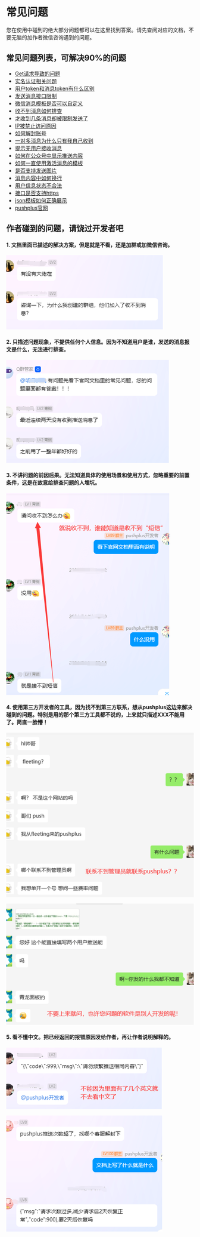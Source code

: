 # 常见问题

您在使用中碰到的绝大部分问题都可以在这里找到答案。请先查阅对应的文档，不要无脑的加作者微信咨询遇到的问题。

## 常见问题列表，可解决90%的问题

- [Get请求导致的问题](/help/get.md)
- [实名认证相关问题](/help/verify.md)
- [用户token和消息token有什么区别](/help/token.md)
- [发送消息接口限制](/help/limit.md)
- [微信消息模板是否可以自定义](/help/template.md)
- [收不到消息如何排查](/help/message.md)
- [才收到几条消息却被限制发送了](/help/count.md)
- [IP被禁止访问原因](/help/ip.md)
- [如何解封账号](/help/lockdown.md)
- [一对多消息为什么只有我自己收到](/help/topic.md)
- [提示无用户接收消息](/help/nouser.md)
- [如何在公众号中显示推送内容](/help/showmessage.md)
- [如何一直使用激活消息的模板](/help/activation.md)
- [是否支持发送图片](/help/image.md)
- [消息内容中如何换行](/help/line.md)
- [用户信息状态不合法](/help/status.md)
- [接口是否支持https](/help/https.md)
- [json模板如何正确展示](/help/json.md)
- [pushplus官网](/help/homepage.md)


## 作者碰到的问题，请饶过开发者吧
#### 1. 文档里面已描述的解决方案，但是就是不看，还是加群或加微信咨询。

![](../images/q1.png)

#### 2. 只描述问题现象，不提供任何个人信息。因为不知道用户是谁，发送的消息报文是什么，无法进行排查。

![](../images/q2.png)

#### 3. 不讲问题的前因后果。无法知道具体的使用场景和使用方式，忽略重要的前置条件，这是在故意给排查问题的人埋坑。

![](../images/q32.png)

#### 4. 使用第三方开发者的工具，因为找不到第三方联系，想从pushplus这边来解决碰到的问题。特别是用的那个第三方工具都不说的，上来就只描述XXX不能用了。简直一脸懵！

![](../images/q4.png)

![](../images/q42.png)


#### 5. 看不懂中文。把已经返回的报错原因发给作者，再让作者说明解释的。

![](../images/q5.png)

![](../images/q52.png)






